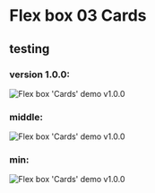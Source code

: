 ﻿# Flex box 03 Cards
## testing
### version 1.0.0:
![Flex box 'Cards' demo v1.0.0](https://github.com/AndriiKot/Flex-box__03__Cards__/blob/main/__demo__/__version__1_0_0_full_screen__.png)

### middle:
![Flex box 'Cards' demo v1.0.0](https://github.com/AndriiKot/Flex-box__03__Cards__/blob/main/__demo__/__version__1_0_0_middle_screen__.png)

### min:
![Flex box 'Cards' demo v1.0.0](https://github.com/AndriiKot/Flex-box__03__Cards__/blob/main/__demo__/__version__1_0_0_min_screen__.png)



